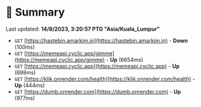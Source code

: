 # 📖 Summary
Last updated: **14/8/2023, 3:20:57 PTG "Asia/Kuala_Lumpur"**

- `GET` [https://hastebin.amarkim.in](https://hastebin.amarkim.in) - **Down** (100ms)
- `GET` [https://memeapi.cyclic.app/gimme](https://memeapi.cyclic.app/gimme) - **Up** (6654ms)
- `GET` [https://memeapi.cyclic.app](https://memeapi.cyclic.app) - **Up** (698ms)
- `GET` [https://klik.onrender.com/health](https://klik.onrender.com/health) - **Up** (444ms)
- `GET` [https://dumb.onrender.com](https://dumb.onrender.com) - **Up** (977ms)
